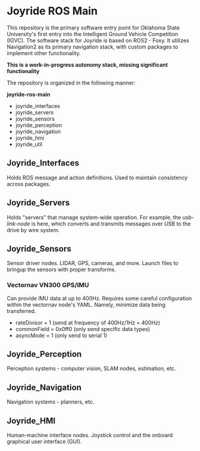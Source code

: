 # Joyride ROS Main

This repository is the primary software entry point for Oklahoma State University's first entry into the Intelligent Ground Vehicle Competition (IGVC). The software stack for Joyride is based on ROS2 - Foxy. It utilizes Navigation2 as its primary navigation stack, with custom packages to implement other functionality.

**This is a work-in-progress autonomy stack, missing significant functionality**

The repository is organized in the following manner:

**joyride-ros-main**
- joyride_interfaces
- joyride_servers
- joyride_sensors
- joyride_perception
- joyride_navigation
- joyride_hmi
- joyride_util


## Joyride_Interfaces

Holds ROS message and action definitions. Used to maintain consistency across packages.

## Joyride_Servers

Holds "servers" that manage system-wide operation. For example, the *usb-link-node* is here, which converts and transmits messages over USB to the drive by wire system.

## Joyride_Sensors

Sensor driver nodes. LIDAR, GPS, cameras, and more. Launch files to bringup the sensors with proper transforms.

### Vectornav VN300 GPS/IMU

Can provide IMU data at up to 400Hz. Requires some careful configuration within the vectornav node's YAML. Namely, minimize data being transferred.
- rateDivisor = 1 (send at frequency of 400Hz/1Hz = 400Hz)
- commonField = 0x0ff0 (only send specific data types)
- asyncMode = 1 (only send to serial 1)

## Joyride_Perception

Perception systems - computer vision, SLAM nodes, estimation, etc.

## Joyride_Navigation

Navigation systems - planners, etc.

## Joyride_HMI

Human-machine interface nodes. Joystick control and the onboard graphical user interface (GUI).
